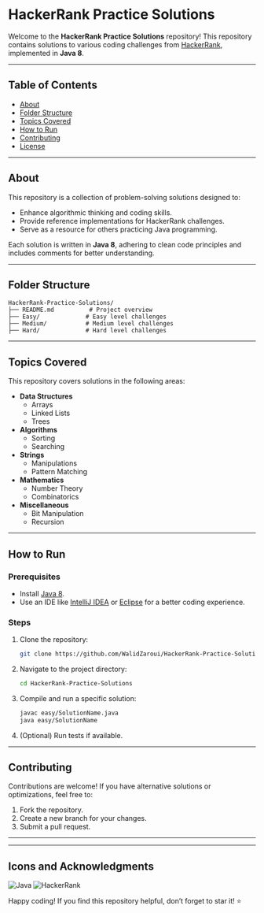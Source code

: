 # HackerRank Practice Solutions

Welcome to the **HackerRank Practice Solutions** repository! This repository contains solutions to various coding challenges from [HackerRank](https://www.hackerrank.com/), implemented in **Java 8**.

---

## **Table of Contents**
- [About](#about)
- [Folder Structure](#folder-structure)
- [Topics Covered](#topics-covered)
- [How to Run](#how-to-run)
- [Contributing](#contributing)
- [License](#license)

---

## **About**
This repository is a collection of problem-solving solutions designed to:
- Enhance algorithmic thinking and coding skills.
- Provide reference implementations for HackerRank challenges.
- Serve as a resource for others practicing Java programming.

Each solution is written in **Java 8**, adhering to clean code principles and includes comments for better understanding.

---

## **Folder Structure**
```
HackerRank-Practice-Solutions/
├── README.md          # Project overview
├── Easy/             # Easy level challenges
├── Medium/           # Medium level challenges
├── Hard/             # Hard level challenges
```
---

## **Topics Covered**
This repository covers solutions in the following areas:

- **Data Structures**
  - Arrays
  - Linked Lists
  - Trees
- **Algorithms**
  - Sorting
  - Searching
- **Strings**
  - Manipulations
  - Pattern Matching
- **Mathematics**
  - Number Theory
  - Combinatorics
- **Miscellaneous**
  - Bit Manipulation
  - Recursion

---

## **How to Run**

### **Prerequisites**
- Install [Java 8](https://www.oracle.com/java/technologies/javase/javase-jdk8-downloads.html).
- Use an IDE like [IntelliJ IDEA](https://www.jetbrains.com/idea/) or [Eclipse](https://www.eclipse.org/) for a better coding experience.

### **Steps**
1. Clone the repository:
   ```bash
   git clone https://github.com/WalidZaroui/HackerRank-Practice-Solutions.git
   ```

2. Navigate to the project directory:
   ```bash
   cd HackerRank-Practice-Solutions
   ```

3. Compile and run a specific solution:
   ```bash
   javac easy/SolutionName.java
   java easy/SolutionName
   ```

4. (Optional) Run tests if available.

---

## **Contributing**
Contributions are welcome! If you have alternative solutions or optimizations, feel free to:
1. Fork the repository.
2. Create a new branch for your changes.
3. Submit a pull request.

---



---

## **Icons and Acknowledgments**

![Java](https://img.shields.io/badge/Java-8-orange?logo=java&logoColor=white)
![HackerRank](https://img.shields.io/badge/HackerRank-Problem--Solving-green?logo=hackerrank&logoColor=white)

Happy coding! If you find this repository helpful, don’t forget to star it! ⭐

